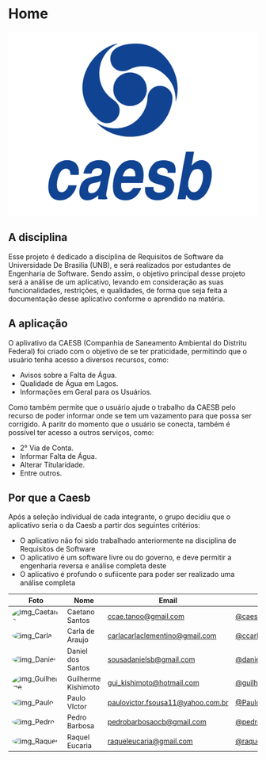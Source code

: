 # Home

<div align="center"><img src="/requisitos-project/docs/assets/imagens/logo-azul.png"/></div>


## A disciplina

Esse projeto é dedicado a disciplina de Requisitos de Software  da Universidade De Brasilia (UNB), e será realizados por estudantes de Engenharia de Software. Sendo assim, o objetivo principal desse projeto será a análise de um aplicativo, levando em consideração as suas funcionalidades, restrições, e qualidades, de forma que seja feita a documentação desse aplicativo conforme o aprendido na matéria.


## A aplicação

O aplivativo da CAESB (Companhia de Saneamento Ambiental do Distritu Federal) foi criado com o objetivo de se ter praticidade, permitindo que o usuário tenha acesso a diversos recursos, como:

* Avisos sobre a Falta de Água.
* Qualidade de Água em Lagos.
* Informações em Geral para os Usuários.

Como também permite que o usuário ajude o trabalho da CAESB pelo recurso de poder informar onde se tem um vazamento para que possa ser corrigido.
A paritr do momento que o usuário se conecta, também é possível ter acesso a outros serviços, como:

* 2° Via de Conta.
* Informar Falta de Água.
* Alterar Titularidade.
* Entre outros.



## Por que a Caesb

Após a seleção individual de cada integrante, o grupo decidiu que o aplicativo seria o da Caesb a partir dos seguintes critérios:

- O aplicativo não foi sido trabalhado anteriormente na disciplina de Requisitos de Software
- O aplicativo é  um software livre ou do governo, e deve  permitir a engenharia reversa e análise completa deste
- O aplicativo é profundo o sufiicente para poder ser realizado uma análise completa


| Foto                                                                                                                                                  | Nome             | Email                          | github                                                 |
| ----------------------------------------------------------------------------------------------------------------------------------------------------- | ---------------- | ------------------------------ | ------------------------------------------------------ |
| <img alt = "img_Caetano" src="http://avatars.githubusercontent.com/u/22137470?v=4" style="border-radius:50%" width = "100"/>  | Caetano Santos | ccae.tanoo@gmail.com         | [@caeslucio](https://github.com/caeslucio)  
| <img alt = "img_Carla" src="https://avatars.githubusercontent.com/u/86669458?v=4" style="border-radius:50%" width = "100"/>                                               | Carla de Araujo  | carlacarlaclementino@gmail.com          | [@ccarlaa](https://github.com/ccarlaa)          |
| <img alt = "img_Daniel" src="https://avatars.githubusercontent.com/u/95941136?v=4" style="border-radius:50%" width = "100"/> | Daniel dos Santos | sousadanielsb@gmail.com           | [@daniel-de-sousa](https://github.com/daniel-de-sousa) |
| <img alt = "img_Guilherme" src="https://avatars.githubusercontent.com/u/104849205?v=4" style="border-radius:50%" width = "100"/>  | Guilherme Kishimoto | gui_kishimoto@hotmail.com   | [@guilhermekishimoto](https://github.com/guilhermekishimoto) |                    |
| <img alt = "img_Paulo" src="https://avatars.githubusercontent.com/u/98675541?v=4" style="border-radius:50%" width = "100"/>     | Paulo VIctor     | paulovictor.fsousa11@yahoo.com.br | [@PauloVictorFS](https://github.com/PauloVictorFS)     |
| <img alt = "img_Pedro" src="https://avatars.githubusercontent.com/u/78980796?v=4" style="border-radius:50%" width = "100"/>    | Pedro Barbosa   |   pedrobarbosaocb@gmail.com      | [@pedrobarbosaocb](https://github.com/pedrobarbosaocb)                 |
| <img alt = "img_Raquel" src="https://avatars.githubusercontent.com/u/81540491?v=4" style="border-radius:50%" width = "100"/>    | Raquel Eucaria      | raqueleucaria@gmail.com         | [@raqueleucaria](https://github.com/raqueleucaria)                 |
